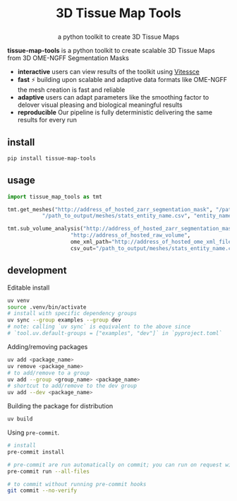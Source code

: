 <h1>
<p align="center">
  <br>3D Tissue Map Tools
</h1>
<p align="center">
    <span>a python toolkit to create 3D Tissue Maps</span>
</p>

**tissue-map-tools** is a python toolkit to create scalable 3D Tissue Maps from 3D OME-NGFF Segmentation Masks

- **interactive** users can view results of the toolkit using [Vitessce](https://vitessce.io)
- **fast** ⚡ building upon scalable and adaptive data formats like OME-NGFF the mesh creation is fast and reliable
- **adaptive** users can adapt parameters like the smoothing factor to delover visual pleasing and biological meaningful results
- **reproducible** Our pipeline is fully deterministic delivering the same results for every run

## install

```sh
pip install tissue-map-tools
```

## usage

```python
import tissue_map_tools as tmt

tmt.get_meshes("http://address_of_hosted_zarr_segmentation_mask", "/path_to_output/meshes",
           "/path_to_output/meshes/stats_entity_name.csv", "entity_name", smoothing=5, test=False)

tmt.sub_volume_analysis("http://address_of_hosted_zarr_segmentation_mask",
                    "http://address_of_hosted_raw_volume",
                    ome_xml_path="http://address_of_hosted_ome_xml_file",
                    csv_out="/path_to_output/meshes/stats_entity_name.csv", mask_generation_res='0')

```

## development

Editable install

```sh
uv venv
source .venv/bin/activate
# install with specific dependency groups
uv sync --group examples --group dev
# note: calling `uv sync` is equivalent to the above since
# `tool.uv.default-groups = ["examples", "dev"]` in `pyproject.toml`
```

Adding/removing packages

```sh
uv add <package_name>
uv remove <package_name>
# to add/remove to a group
uv add --group <group_name> <package_name>
# shortcut to add/remove to the dev group
uv add --dev <package_name>
```

Building the package for distribution

```sh
uv build
```

Using `pre-commit`.

```sh
# install
pre-commit install

# pre-commit are run automatically on commit; you can run on request with
pre-commit run --all-files

# to commit without running pre-commit hooks
git commit --no-verify
```
